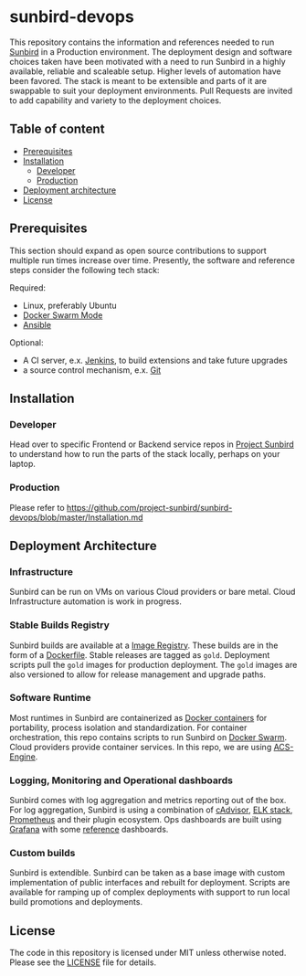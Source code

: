 # sunbird-devops

This repository contains the information and references needed to run [Sunbird](http://open-sunbird.org/) in a Production environment. The deployment design and software choices taken have been motivated with a need to run Sunbird in a highly available, reliable and scaleable setup. Higher levels of automation have been favored. The stack is meant to be extensible and parts of it are swappable to suit your deployment environments. Pull Requests are invited to add capability and variety to the deployment choices.

## Table of content

- [Prerequisites](#prerequisites)
- [Installation](#installation)
    - [Developer](#developer)
    - [Production](#production)
- [Deployment architecture](#deployment-architecture)
- [License](#license)

## Prerequisites
This section should expand as open source contributions to support multiple run times increase over time. Presently, the software and reference steps consider the following tech stack:

Required:

- Linux, preferably Ubuntu
- [Docker Swarm Mode](https://docs.docker.com/engine/swarm/)
- [Ansible](https://www.ansible.com/)

Optional:

- A CI server, e.x. [Jenkins](https://jenkins.io/), to build extensions and take future upgrades
- a source control mechanism, e.x. [Git](https://github.com/)

## Installation
### Developer
Head over to specific Frontend or Backend service repos in [Project Sunbird](https://github.com/project-sunbird/) to understand how to run the parts of the stack locally, perhaps on your laptop.

### Production

Please refer to https://github.com/project-sunbird/sunbird-devops/blob/master/Installation.md

## Deployment Architecture
### Infrastructure
Sunbird can be run on VMs on various Cloud providers or bare metal. Cloud Infrastructure automation is work in progress.
### Stable Builds Registry
Sunbird builds are available at a [Image Registry](https://hub.docker.com/u/sunbird/dashboard/). These builds are in the form of a [Dockerfile](https://docs.docker.com/engine/reference/builder/). Stable releases are tagged as ```gold```. Deployment scripts pull the ```gold``` images for production deployment. The ```gold``` images are also versioned to allow for release management and upgrade paths.
### Software Runtime
Most runtimes in Sunbird are containerized as [Docker containers](https://www.docker.com/what-container) for portability, process isolation and standardization.  For container orchestration, this repo contains scripts to run Sunbird on [Docker Swarm](https://docs.docker.com/engine/swarm/). Cloud providers provide container services. In this repo, we are using [ACS-Engine](https://github.com/Azure/acs-engine).
### Logging, Monitoring and Operational dashboards
Sunbird comes with log aggregation and metrics reporting out of the box. For log aggregation, Sunbird is using a combination of [cAdvisor](https://github.com/google/cadvisor), [ELK stack](https://www.elastic.co/webinars/introduction-elk-stack), [Prometheus](https://prometheus.io/) and their plugin ecosystem.
Ops dashboards are built using [Grafana](https://grafana.com/) with some [reference](https://github.com/project-sunbird/sunbird-devops/tree/master/cloud/monitoring/grafana) dashboards.
### Custom builds
Sunbird is extendible. Sunbird can be taken as a base image with custom implementation of public interfaces and rebuilt for deployment. Scripts are available for ramping up of complex deployments with support to run local build promotions and deployments.

## License
The code in this repository is licensed under MIT unless otherwise noted. Please see the [LICENSE](https://github.com/project-sunbird/sunbird-devops/blob/master/LICENSE) file for details.

